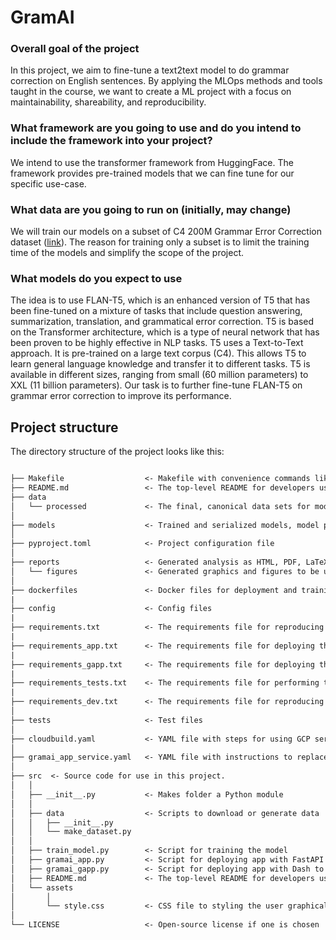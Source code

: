 # GramAI

### Overall goal of the project
In this project, we aim to fine-tune a text2text model to do grammar correction on English sentences. By applying the MLOps methods and tools taught in the course, we want to create a ML project with a focus on maintainability, shareability, and reproducibility.
### What framework are you going to use and do you intend to include the framework into your project?
We intend to use the transformer framework from HuggingFace. The framework provides pre-trained models that we can fine tune for our specific use-case.
### What data are you going to run on (initially, may change)
We will train our models on a subset of C4 200M Grammar Error Correction dataset ([link](https://huggingface.co/datasets/liweili/c4_200m)).
The reason for training only a subset is to limit the training time of the models and simplify the scope of the project. 
### What models do you expect to use
The idea is to use FLAN-T5, which  is an enhanced version of T5 that has been fine-tuned on a mixture of tasks that include question answering, summarization, translation, and grammatical error correction. T5 is based on the Transformer architecture, which is a type of neural network that has been proven to be highly effective in NLP tasks. T5 uses a Text-to-Text approach. It is pre-trained on a large text corpus (C4). This allows T5 to learn general language knowledge and transfer it to different tasks. T5 is available in different sizes, ranging from small (60 million parameters) to XXL (11 billion parameters). Our task is to further fine-tune FLAN-T5 on grammar error correction to improve its performance. 


## Project structure

The directory structure of the project looks like this:

```txt

├── Makefile                  <- Makefile with convenience commands like `make data` or `make train`
├── README.md                 <- The top-level README for developers using this project.
├── data
│   └── processed             <- The final, canonical data sets for modeling.
│
├── models                    <- Trained and serialized models, model predictions, or model summaries
│
├── pyproject.toml            <- Project configuration file
│
├── reports                   <- Generated analysis as HTML, PDF, LaTeX, etc.
│   └── figures               <- Generated graphics and figures to be used in reporting
│
├── dockerfiles               <- Docker files for deployment and training
|
├── config                    <- Config files
|
├── requirements.txt          <- The requirements file for reproducing the analysis environment
|
├── requirements_app.txt      <- The requirements file for deploying the FastAPI based app
|
├── requirements_gapp.txt     <- The requirements file for deploying the graphical based app
|
├── requirements_tests.txt    <- The requirements file for performing tests
|
├── requirements_dev.txt      <- The requirements file for reproducing the analysis environment
│
├── tests                     <- Test files
│
├── cloudbuild.yaml           <- YAML file with steps for using GCP services
│
├── gramai_app_service.yaml   <- YAML file with instructions to replace a service
│
├── src  <- Source code for use in this project.
│   │
│   ├── __init__.py           <- Makes folder a Python module
│   │
│   ├── data                  <- Scripts to download or generate data
│   │   ├── __init__.py
│   │   └── make_dataset.py
│   │
│   ├── train_model.py        <- Script for training the model
│   ├── gramai_app.py         <- Script for deploying app with FastAPI
│   ├── gramai_gapp.py        <- Script for deploying app with Dash to produce a graphical interface for users
│   ├── README.md             <- The top-level README for developers using this project.
│   └── assets
│       │
│       └── style.css         <- CSS file to styling the user graphical app
│
└── LICENSE                   <- Open-source license if one is chosen
```
